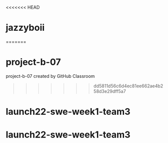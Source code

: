 <<<<<<< HEAD
# jazzyboii
=======
# project-b-07
project-b-07 created by GitHub Classroom
>>>>>>> dd5811d56c6d4ec81ee662ae4b258d3e29dff5a7
# launch22-swe-week1-team3
# launch22-swe-week1-team3
